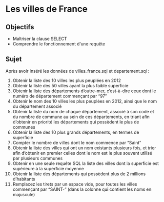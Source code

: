 # Les villes de France

## Objectifs

- Maîtriser la clause SELECT
- Comprendre le fonctionnement d'une requête

## Sujet

Après avoir inséré les données de villes_france.sql et departement.sql :

1. Obtenir la liste des 10 villes les plus peuplées en 2012
2. Obtenir la liste des 50 villes ayant la plus faible superficie
3. Obtenir la liste des départements d’outre-mer, c’est-à-dire ceux dont le numéro de département commençant par “97”
4. Obtenir le nom des 10 villes les plus peuplées en 2012, ainsi que le nom du département associé
5. Obtenir la liste du nom de chaque département, associé à son code et du nombre de commune au sein de ces départements, en triant afin d’obtenir en priorité les départements qui possèdent le plus de communes
6. Obtenir la liste des 10 plus grands départements, en termes de superficie
7. Compter le nombre de villes dont le nom commence par “Saint”
8. Obtenir la liste des villes qui ont un nom existants plusieurs fois, et trier afin d’obtenir en premier celles dont le nom est le plus souvent utilisé par plusieurs communes
9. Obtenir en une seule requête SQL la liste des villes dont la superficie est supérieure à la superficie moyenne
10. Obtenir la liste des départements qui possèdent plus de 2 millions d’habitants
11. Remplacez les tirets par un espace vide, pour toutes les villes commençant par “SAINT-” (dans la colonne qui contient les noms en majuscule)
